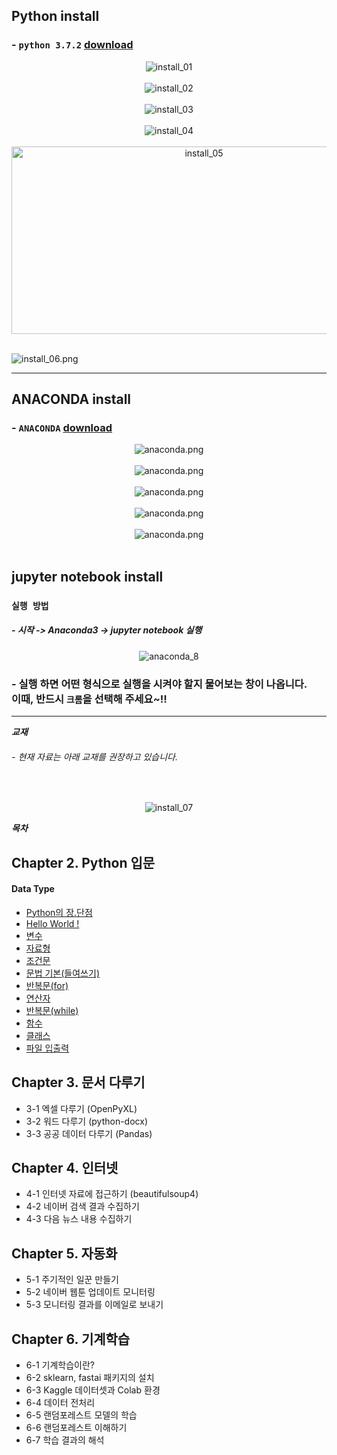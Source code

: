 
## Python install
###  - `python 3.7.2` [download](https://www.python.org/ftp/python/3.7.2/python-3.7.2-amd64.exe)<br>



<!-- 이미지 가운데 정렬 -->
<p align="center">
  <img src="./image/111.png" alt="install_01"><br><br>
  <img src="./image/222.png" alt="install_02"><br><br>
  <img src="./image/333.png" alt="install_03"><br><br>
  <img src="./image/444.jpg" alt="install_04"><br><br>
  <img src="./image/555.png" alt="install_05" width="600" height="300"><br><br>
  </p>
  <div class="centered-image">
    <img src="./image/666.png" alt="install_06.png">
  </div>

---

## ANACONDA install
### - `ANACONDA` [download](https://www.anaconda.com/download)
<p align="center">
  <img src="./image/anaconda.png" alt="anaconda.png"><br><br>
  <img src="./image/anaconda_1.png" alt="anaconda.png"><br><br>
  <img src="./image/anaconda_2.png" alt="anaconda.png"><br><br>
  <img src="./image/anaconda_3.png" alt="anaconda.png"><br><br>
  <img src="./image/anaconda_4.png" alt="anaconda.png"><br><br>
</p>

## jupyter notebook install

### `실행 방법`

##### - 시작 -> Anaconda3 -> jupyter notebook 실행

<p align="center">
  <img src="./image/anaconda_8.png" alt="anaconda_8">
</p>

### - 실행 하면 어떤 형식으로 실행을 시켜야 할지 물어보는 창이 나옵니다.<br>이때, 반드시 `크롬`을 선택해 주세요~!!


<!--
---

### - `방법2`

<p align="center">
  <img src="./image/444.jpg" alt="install_04"><br><br>
  <img src="./image/555.png" alt="install_05">
</p>
<br>

#### `C 드라이브로 이동`
<p align="center">
  <img src="./image/console_1.png" alt="anaconda.png">
</p>

`````
cd\
`````
<br>

#### `사용할 폴더 생성`
<p align="center">
  <img src="./image/console_2.png" alt="anaconda.png">
</p>

`````
md (사용할 폴더 이름)
`````
<br>

#### `생성된 폴더로 이동`
<p align="center">
  <img src="./image/console_3.png" alt="anaconda.png">
</p>

`````
cd (생성된 폴더 이름)
`````
<br>

#### `jupyter notebook 설치`
<p align="center">
  <img src="./image/console_4.png" alt="anaconda.png">
</p>

`````
pip install jupyter notebook
`````
<br>

#### `jupyter notebook 실행`
<p align="center">
  <img src="./image/console_5.png" alt="anaconda.png">
</p>

`````
jupyter notebook
`````

- 두 가지 방법 중 아무거나 선택해서 설치.
-->

---

___교재___

###### - 현재 자료는 아래 교재를 권장하고 있습니다.
<br>

<!-- 이미지 가운데 정렬 -->
<p align="center">
  <img src="./image/book.png" alt="install_07">
</p>



___목차___
## Chapter 2. Python 입문
#### Data Type
<div id="DataType">
<!-- 특정 위치에 해당하는 내용 -->
</div>

<!-- - [데이터타입의 종류](./Chapter_2/ .md)
- [변수](./Chapter_2/ .md) -->

- [Python의 장.단점](./Chapter_2/Advantages.md)
- [Hello World !](./Chapter_2/Start.md)
- [변수](./Chapter_2/Variable.md)
- [자료형](./Chapter_2/dataType.md)
- [조건문](./Chapter_2/if_else.md)
- [문법 기본(들여쓰기)](./Chapter_2/space.md)
- [반복문(for)](./Chapter_2/loopFor.md)
- [연산자](./Chapter_2/Operators.md)
- [반복문(while)](./Chapter_2/loopWhile.md)
- [함수](./Chapter_2/Function.md)
- [클래스](./Chapter_2/class.md)
- [파일 입출력](./Chapter_2/class.md)

## Chapter 3. 문서 다루기
- 3-1 엑셀 다루기 (OpenPyXL)
- 3-2 워드 다루기 (python-docx)
- 3-3 공공 데이터 다루기 (Pandas)

## Chapter 4. 인터넷
- 4-1 인터넷 자료에 접근하기 (beautifulsoup4)
- 4-2 네이버 검색 결과 수집하기
- 4-3 다음 뉴스 내용 수집하기

## Chapter 5. 자동화
- 5-1 주기적인 일꾼 만들기
- 5-2 네이버 웹툰 업데이트 모니터링
- 5-3 모니터링 결과를 이메일로 보내기

## Chapter 6. 기계학습
- 6-1 기계학습이란?
- 6-2 sklearn, fastai 패키지의 설치
- 6-3 Kaggle 데이터셋과 Colab 환경
- 6-4 데이터 전처리
- 6-5 랜덤포레스트 모델의 학습
- 6-6 랜덤포레스트 이해하기
- 6-7 학습 결과의 해석
